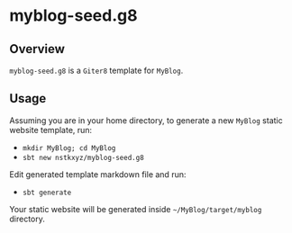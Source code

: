 # myblog-seed.g8

## Overview

`myblog-seed.g8` is a `Giter8` template for `MyBlog`.

## Usage

Assuming you are in your home directory, to generate a new `MyBlog` static website template, run:
- `mkdir MyBlog; cd MyBlog`
- `sbt new nstkxyz/myblog-seed.g8`

Edit generated template markdown file and run:
- `sbt generate`

Your static website will be generated inside `~/MyBlog/target/myblog` directory.
